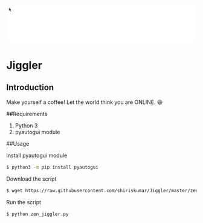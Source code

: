 ![Jiggler](Resources/mouse.gif)

# Jiggler

## Introduction
Make yourself a coffee! Let the world think you are ONLINE. :laughing:

##Requirements
1. Python 3
2. pyautogui module

##Usage

Install pyautogui module
```bash
$ python3 -m pip install pyautogui
```

Download the script
```bash
$ wget https://raw.githubusercontent.com/shiriskumar/Jiggler/master/zen_jiggler.py
```

Run the script
```bash
$ python zen_jiggler.py
```
